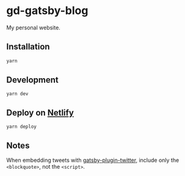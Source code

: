 # gd-gatsby-blog

My personal website.

## Installation

```sh
yarn
```

## Development

```shell
yarn dev
```

## Deploy on [Netlify](https://app.netlify.com)

```shell
yarn deploy
```

## Notes

When embedding tweets with [gatsby-plugin-twitter](https://www.gatsbyjs.org/packages/gatsby-plugin-twitter/?=), include only the `<blockquote>`, not the `<script>`.